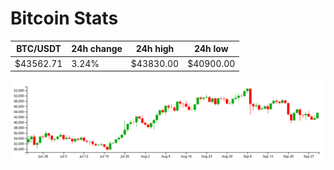 # Bitcoin Stats

BTC/USDT|24h change|24h high|24h low|
|---|---|---|---|
|$43562.71|3.24%|$43830.00|$40900.00|

<img src="./chart.svg">
